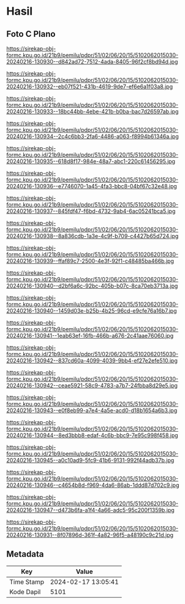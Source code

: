 # Hasil

## Foto C Plano

https://sirekap-obj-formc.kpu.go.id/21b9/pemilu/pdpr/51/02/06/20/15/5102062015030-20240216-130930--d842ad72-7512-4ada-8405-96f2cf8bd94d.jpg

https://sirekap-obj-formc.kpu.go.id/21b9/pemilu/pdpr/51/02/06/20/15/5102062015030-20240216-130932--eb07f521-431b-4619-9de7-ef6e6a1f03a8.jpg

https://sirekap-obj-formc.kpu.go.id/21b9/pemilu/pdpr/51/02/06/20/15/5102062015030-20240216-130933--18bc44bb-4ebe-421b-b0ba-bac7d26597ab.jpg

https://sirekap-obj-formc.kpu.go.id/21b9/pemilu/pdpr/51/02/06/20/15/5102062015030-20240216-130934--2c4c6bb3-2fa6-4486-a063-f8994b61346a.jpg

https://sirekap-obj-formc.kpu.go.id/21b9/pemilu/pdpr/51/02/06/20/15/5102062015030-20240216-130935--618d8f17-984e-48a7-abc1-220c61456295.jpg

https://sirekap-obj-formc.kpu.go.id/21b9/pemilu/pdpr/51/02/06/20/15/5102062015030-20240216-130936--e7746070-1a45-4fa3-bbc8-04bf67c32e48.jpg

https://sirekap-obj-formc.kpu.go.id/21b9/pemilu/pdpr/51/02/06/20/15/5102062015030-20240216-130937--845fdf47-f6bd-4732-9ab4-6ac05241bca5.jpg

https://sirekap-obj-formc.kpu.go.id/21b9/pemilu/pdpr/51/02/06/20/15/5102062015030-20240216-130938--8a836cdb-1a3e-4c9f-b709-c4427b65d724.jpg

https://sirekap-obj-formc.kpu.go.id/21b9/pemilu/pdpr/51/02/06/20/15/5102062015030-20240216-130939--ffaf89c7-2500-4e3f-92f1-c48485ba466b.jpg

https://sirekap-obj-formc.kpu.go.id/21b9/pemilu/pdpr/51/02/06/20/15/5102062015030-20240216-130940--d2bf6a6c-92bc-405b-b07c-8ca70eb3713a.jpg

https://sirekap-obj-formc.kpu.go.id/21b9/pemilu/pdpr/51/02/06/20/15/5102062015030-20240216-130940--1459d03e-b25b-4b25-96cd-e9cfe76a16b7.jpg

https://sirekap-obj-formc.kpu.go.id/21b9/pemilu/pdpr/51/02/06/20/15/5102062015030-20240216-130941--1eab63ef-16fb-466b-a676-2c41aae76060.jpg

https://sirekap-obj-formc.kpu.go.id/21b9/pemilu/pdpr/51/02/06/20/15/5102062015030-20240216-130942--837cd60a-4099-4039-9bb4-ef27e2efe510.jpg

https://sirekap-obj-formc.kpu.go.id/21b9/pemilu/pdpr/51/02/06/20/15/5102062015030-20240216-130942--ceae5921-58c9-4783-a7b7-24fbba8d29e5.jpg

https://sirekap-obj-formc.kpu.go.id/21b9/pemilu/pdpr/51/02/06/20/15/5102062015030-20240216-130943--e0f8eb99-a7e4-4a5e-acd0-d18b1654a6b3.jpg

https://sirekap-obj-formc.kpu.go.id/21b9/pemilu/pdpr/51/02/06/20/15/5102062015030-20240216-130944--8ed3bbb8-edaf-4c6b-bbc9-7e95c998f458.jpg

https://sirekap-obj-formc.kpu.go.id/21b9/pemilu/pdpr/51/02/06/20/15/5102062015030-20240216-130945--a0c10ad9-5fc9-41b6-9131-992f44adb37b.jpg

https://sirekap-obj-formc.kpu.go.id/21b9/pemilu/pdpr/51/02/06/20/15/5102062015030-20240216-130946--c4654b8d-f969-4da6-86ab-1ddd87d702c9.jpg

https://sirekap-obj-formc.kpu.go.id/21b9/pemilu/pdpr/51/02/06/20/15/5102062015030-20240216-130947--d473b6fa-a1f4-4a66-adc5-95c200f1359b.jpg

https://sirekap-obj-formc.kpu.go.id/21b9/pemilu/pdpr/51/02/06/20/15/5102062015030-20240216-130931--8f07896d-361f-4a82-96f5-a48190c9c21d.jpg


## Metadata

| Key        | Value               |
| ---------- | ------------------- |
| Time Stamp | 2024-02-17 13:05:41 |
| Kode Dapil | 5101                |



